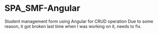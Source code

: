 # SPA_SMF-Angular
Student management form using Angular for CRUD operation
Due to some reason, it got broken last time when I was working on it, needs to fix.
